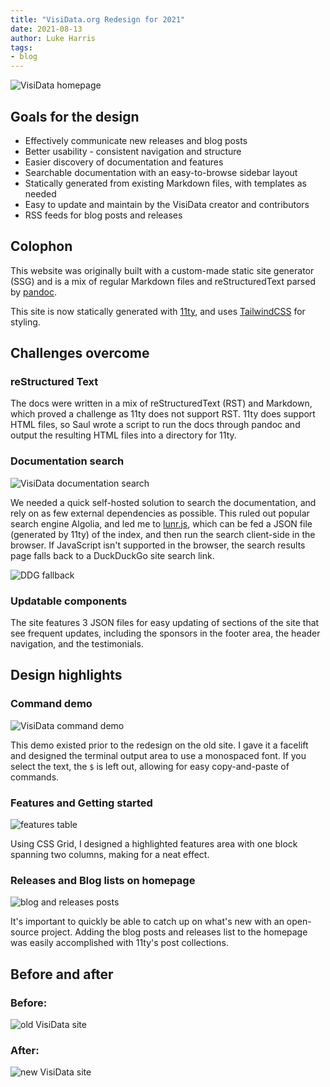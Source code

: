 ```yaml
---
title: "VisiData.org Redesign for 2021"
date: 2021-08-13
author: Luke Harris
tags:
- blog
---
```


![VisiData homepage](/blog/assets/redesign/screenshot1.jpg)


## Goals for the design

* Effectively communicate new releases and blog posts
* Better usability - consistent navigation and structure
* Easier discovery of documentation and features
* Searchable documentation with an easy-to-browse sidebar layout
* Statically generated from existing Markdown files, with templates as needed
* Easy to update and maintain by the VisiData creator and contributors
* RSS feeds for blog posts and releases

## Colophon

This website was originally built with a custom-made static site generator (SSG) and is a mix of regular Markdown files and reStructuredText parsed by [pandoc](https://pandoc.org).

This site is now statically generated with [11ty](https://www.11ty.dev), and uses [TailwindCSS](https://tailwindcss.com) for styling. 

## Challenges overcome

### reStructured Text

The docs were written in a mix of reStructuredText (RST) and Markdown, which proved a challenge as 11ty does not support RST. 11ty does support HTML files, so Saul wrote a script to run the docs through pandoc and output the resulting HTML files into a directory for 11ty. 

### Documentation search

![VisiData documentation search](/blog/assets/redesign/screenshot2.jpg)

We needed a quick self-hosted solution to search the documentation, and rely on as few external dependencies as possible. This ruled out popular search engine Algolia, and led me to [lunr.js](https://lunrjs.com), which can be fed a JSON file (generated by 11ty) of the index, and then run the search client-side in the browser. If JavaScript isn't supported in the browser, the search results page falls back to a DuckDuckGo site search link.

![DDG fallback](/blog/assets/redesign/screenshot3.jpg)

### Updatable components

The site features 3 JSON files for easy updating of sections of the site that see frequent updates, including the sponsors in the footer area, the header navigation, and the testimonials.

## Design highlights

### Command demo

![VisiData command demo](/blog/assets/redesign/screenshot4.jpg)

This demo existed prior to the redesign on the old site. I gave it a facelift and designed the terminal output area to use a monospaced font. If you select the text, the `$` is left out, allowing for easy copy-and-paste of commands.

### Features and Getting started

![features table](/blog/assets/redesign/screenshot5.jpg)

Using CSS Grid, I designed a highlighted features area with one block spanning two columns, making for a neat effect.

### Releases and Blog lists on homepage

![blog and releases posts](/blog/assets/redesign/screenshot6.jpg)

It's important to quickly be able to catch up on what's new with an open-source project. Adding the blog posts and releases list to the homepage was easily accomplished with 11ty's post collections.

## Before and after

### Before:

![old VisiData site](/blog/assets/redesign/screenshot7.jpg)

### After:

![new VisiData site](/blog/assets/redesign/screenshot1.jpg)